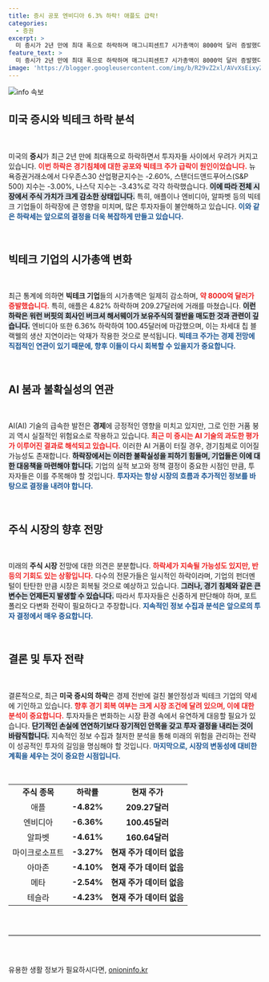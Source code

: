```yaml
---
title: 증시 공포 엔비디아 6.3% 하락! 애플도 급락!
categories:
  - 증권
excerpt: >
  미 증시가 2년 만에 최대 폭으로 하락하며 매그니피센트7 시가총액이 8000억 달러 증발했다. 애플·엔비디아·구글의 주가 폭락으로 경기침체 공포가 확산되고 있다. 지금이 비상이다! 클릭해 그 이유를 확인하세요!
feature_text: >
  미 증시가 2년 만에 최대 폭으로 하락하며 매그니피센트7 시가총액이 8000억 달러 증발했다. 애플·엔비디아·구글의 주가 폭락으로 경기침체 공포가 확산되고 있다. 지금이 비상이다! 클릭해 그 이유를 확인하세요!
image: 'https://blogger.googleusercontent.com/img/b/R29vZ2xl/AVvXsEixyZcFfHzMRdzZMjFBmAUKJYCLCGyLL1o632UiGVXcaFdKo_bkvkuCioo0uUKlGfBVcT3P84aROyZIXSBEx3Aw5nCQ3pTgDom1WDC4m8eifvWiAmWEEVb4x6G_l8C0QH225ldMjyaFvpxGEBGNO37VmDTDMHGhJPq73UglMfDca1-0aw/s1600/blogspot.png'
---
```


<p><img src="https://blogger.googleusercontent.com/img/b/R29vZ2xl/AVvXsEixyZcFfHzMRdzZMjFBmAUKJYCLCGyLL1o632UiGVXcaFdKo_bkvkuCioo0uUKlGfBVcT3P84aROyZIXSBEx3Aw5nCQ3pTgDom1WDC4m8eifvWiAmWEEVb4x6G_l8C0QH225ldMjyaFvpxGEBGNO37VmDTDMHGhJPq73UglMfDca1-0aw/s1600/blogspot.png" alt="info 속보" /></p>

<h2 data-ke-size="size26">미국 증시와 빅테크 하락 분석</h2>

<p data-ke-size="size16">&nbsp;</p> 

<p>미국의 <strong>증시</strong>가 최근 2년 만에 최대폭으로 하락하면서 투자자들 사이에서 우려가 커지고 있습니다. <b><span style="color: #ee2323;">이번 하락은 경기침체에 대한 공포와 빅테크 주가 급락이 원인이었습니다.</span></b> 뉴욕증권거래소에서 다우존스30 산업평균지수는 -2.60%, 스탠더드앤드푸어스(S&amp;P 500) 지수는 -3.00%, 나스닥 지수는 -3.43%로 각각 하락했습니다. <b><span style="background-color: #21538527;">이에 따라 전체 시장에서 주식 가치가 크게 감소한 상태입니다.</span></b> 특히, 애플이나 엔비디아, 알파벳 등의 빅테크 기업들이 하락장에 큰 영향을 미치며, 많은 투자자들이 불안해하고 있습니다. <b><span style="color: #1a5490;">이와 같은 하락세는 앞으로의 결정을 더욱 복잡하게 만들고 있습니다.</span></b> </p>

<p data-ke-size="size16">&nbsp;</p>

<h2 data-ke-size="size26">빅테크 기업의 시가총액 변화</h2>

<p data-ke-size="size16">&nbsp;</p>

<p>최근 통계에 의하면 <strong>빅테크 기업</strong>들의 시가총액은 일제히 감소하며, <b><span style="color: #ee2323;">약 8000억 달러가 증발했습니다.</span></b> 특히, 애플은 4.82% 하락하며 209.27달러에 거래를 마쳤습니다. <b><span style="background-color: #21538527;">이런 하락은 워런 버핏의 회사인 버크셔 해서웨이가 보유주식의 절반을 매도한 것과 관련이 깊습니다.</span></b> 엔비디아 또한 6.36% 하락하여 100.45달러에 마감했으며, 이는 차세대 칩 블랙웰의 생산 지연이라는 악재가 작용한 것으로 분석됩니다. <b><span style="color: #1a5490;">빅테크 주가는 경제 전망에 직접적인 연관이 있기 때문에, 향후 이들이 다시 회복할 수 있을지가 중요합니다.</span></b></p>

<p data-ke-size="size16">&nbsp;</p>

<h2 data-ke-size="size26">AI 붐과 불확실성의 연관</h2>

<p data-ke-size="size16">&nbsp;</p>

<p>AI(AI) 기술의 급속한 발전은 <strong>경제</strong>에 긍정적인 영향을 미치고 있지만, 그로 인한 거품 붕괴 역시 실질적인 위험요소로 작용하고 있습니다. <b><span style="color: #ee2323;">최근 미 증시는 AI 기술의 과도한 평가가 이루어진 결과로 해석되고 있습니다.</span></b> 이러한 AI 거품이 터질 경우, 경기침체로 이어질 가능성도 존재합니다. <b><span style="background-color: #21538527;">하락장에서는 이러한 불확실성을 피하기 힘들며, 기업들은 이에 대한 대응책을 마련해야 합니다.</span></b> 기업의 실적 보고와 정책 결정이 중요한 시점인 만큼, 투자자들은 이를 주목해야 할 것입니다. <b><span style="color: #1a5490;">투자자는 항상 시장의 흐름과 추가적인 정보를 바탕으로 결정을 내려야 합니다.</span></b></p>

<p data-ke-size="size16">&nbsp;</p>

<h2 data-ke-size="size26">주식 시장의 향후 전망</h2>

<p data-ke-size="size16">&nbsp;</p>

<p>미래의 <strong>주식 시장</strong> 전망에 대한 의견은 분분합니다. <b><span style="color: #ee2323;">하락세가 지속될 가능성도 있지만, 반등의 기회도 있는 상황입니다.</span></b> 다수의 전문가들은 일시적인 하락이라며, 기업의 펀더멘털이 탄탄한 만큼 시장은 회복될 것으로 예상하고 있습니다. <b><span style="background-color: #21538527;">그러나, 경기 침체와 같은 큰 변수는 언제든지 발생할 수 있습니다.</span></b> 따라서 투자자들은 신중하게 판단해야 하며, 포트폴리오 다변화 전략이 필요하다고 주장합니다. <b><span style="color: #1a5490;">지속적인 정보 수집과 분석은 앞으로의 투자 결정에서 매우 중요합니다.</span></b></p>

<p data-ke-size="size16">&nbsp;</p>

<h2 data-ke-size="size26">결론 및 투자 전략</h2>

<p data-ke-size="size16">&nbsp;</p>

<p>결론적으로, 최근 <strong>미국 증시의 하락</strong>은 경제 전반에 걸친 불안정성과 빅테크 기업의 약세에 기인하고 있습니다. <b><span style="color: #ee2323;">향후 경기 회복 여부는 크게 시장 조건에 달려 있으며, 이에 대한 분석이 중요합니다.</span></b> 투자자들은 변화하는 시장 환경 속에서 유연하게 대응할 필요가 있습니다. <b><span style="background-color: #21538527;">단기적인 손실에 연연하기보다 장기적인 안목을 갖고 투자 결정을 내리는 것이 바람직합니다.</span></b> 지속적인 정보 수집과 철저한 분석을 통해 미래의 위험을 관리하는 전략이 성공적인 투자의 길임을 명심해야 할 것입니다. <b><span style="color: #1a5490;">마지막으로, 시장의 변동성에 대비한 계획을 세우는 것이 중요한 시점입니다.</span></b></p>

<p data-ke-size="size16">&nbsp;</p> 

<table style="width: 100%; border-collapse: collapse;">
<tbody>
<tr>
<td style="text-align: center; height: 17px;"><b>주식 종목</b></td>
<td style="text-align: center; height: 17px;"><b>하락률</b></td>
<td style="text-align: center; height: 17px;"><b>현재 주가</b></td>
</tr>
<tr>
<td style="text-align: center; height: 17px;">애플</td>
<td style="text-align: center; height: 17px;"><b>-4.82%</b></td>
<td style="text-align: center; height: 17px;"><b>209.27달러</b></td>
</tr>
<tr>
<td style="text-align: center; height: 17px;">엔비디아</td>
<td style="text-align: center; height: 17px;"><b>-6.36%</b></td>
<td style="text-align: center; height: 17px;"><b>100.45달러</b></td>
</tr>
<tr>
<td style="text-align: center; height: 17px;">알파벳</td>
<td style="text-align: center; height: 17px;"><b>-4.61%</b></td>
<td style="text-align: center; height: 17px;"><b>160.64달러</b></td>
</tr>
<tr>
<td style="text-align: center; height: 17px;">마이크로소프트</td>
<td style="text-align: center; height: 17px;"><b>-3.27%</b></td>
<td style="text-align: center; height: 17px;"><b>현재 주가 데이터 없음</b></td>
</tr>
<tr>
<td style="text-align: center; height: 17px;">아마존</td>
<td style="text-align: center; height: 17px;"><b>-4.10%</b></td>
<td style="text-align: center; height: 17px;"><b>현재 주가 데이터 없음</b></td>
</tr>
<tr>
<td style="text-align: center; height: 17px;">메타</td>
<td style="text-align: center; height: 17px;"><b>-2.54%</b></td>
<td style="text-align: center; height: 17px;"><b>현재 주가 데이터 없음</b></td>
</tr>
<tr>
<td style="text-align: center; height: 17px;">테슬라</td>
<td style="text-align: center; height: 17px;"><b>-4.23%</b></td>
<td style="text-align: center; height: 17px;"><b>현재 주가 데이터 없음</b></td>
</tr>
</tbody>
</table>

<p data-ke-size="size16">&nbsp;</p>

<hr style="border-top: 1px solid #ccc; border-bottom: 1px solid #fff; margin: 25px 0;">

<p data-ke-size="size16">&nbsp;</p>
유용한 생활 정보가 필요하시다면, <a href="https://onioninfo.kr" rel="dofollow">onioninfo.kr</a>


